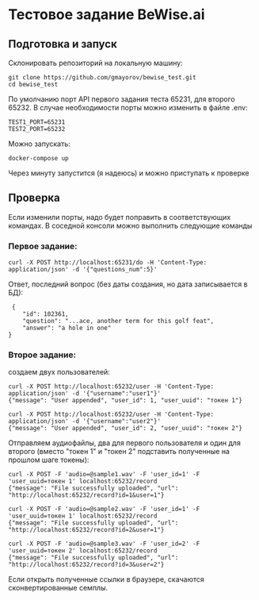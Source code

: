 # Тестовое задание BeWise.ai

## Подготовка и запуск

Склонировать репозиторий на локальную машину:

    git clone https://github.com/gmayorov/bewise_test.git
    cd bewise_test

По умолчанию порт API первого задания теста 65231, для второго 65232. В случае необходимости порты можно изменить в файле .env:

    TEST1_PORT=65231
    TEST2_PORT=65232

Можно запускать:

    docker-compose up

Через минуту запустится (я надеюсь) и можно приступать к проверке

## Проверка
Если изменили порты, надо будет поправить в соответствующих командах.
В соседной консоли можно выполнить следующие команды
### Первое задание:

    curl -X POST http://localhost:65231/do -H 'Content-Type: application/json' -d '{"questions_num":5}'

 Ответ, последний вопрос (без даты создания, но дата записывается в БД):

     {
        "id": 102361,
        "question": "...ace, another term for this golf feat",
        "answer": "a hole in one"
    }
### Второе задание:
создаем двух пользователей:

    curl -X POST http://localhost:65232/user -H 'Content-Type: application/json' -d '{"username":"user1"}'
    {"message": "User appended", "user_id": 1, "user_uuid": "токен 1"}
    
    curl -X POST http://localhost:65232/user -H 'Content-Type: application/json' -d '{"username":"user2"}'
    {"message": "User appended", "user_id": 2, "user_uuid": "токен 2"}

Отправляем аудиофайлы, два для первого пользователя и один для второго (вместо "токен 1" и "токен 2" подставить полученные на прошлом шаге токены):

    curl -X POST -F 'audio=@sample1.wav' -F 'user_id=1' -F 'user_uuid=токен 1' localhost:65232/record
    {"message": "File successfully uploaded", "url": "http://localhost:65232/record?id=1&user=1"}
    
    curl -X POST -F 'audio=@sample2.wav' -F 'user_id=1' -F 'user_uuid=токен 1' localhost:65232/record
    {"message": "File successfully uploaded", "url": "http://localhost:65232/record?id=2&user=1"}
    
    curl -X POST -F 'audio=@sample3.wav' -F 'user_id=2' -F 'user_uuid=токен 2' localhost:65232/record
    {"message": "File successfully uploaded", "url": "http://localhost:65232/record?id=3&user=2"}

Если открыть полученные ссылки в браузере, скачаются сконвертированные семплы.
